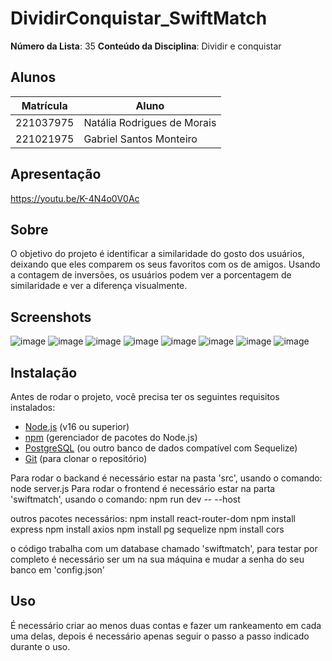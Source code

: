 # DividirConquistar_SwiftMatch


**Número da Lista**: 35
**Conteúdo da Disciplina**: Dividir e conquistar<br>

## Alunos
|Matrícula | Aluno |
| -- | -- |
| 221037975 |  Natália Rodrigues de Morais |
| 221021975 |  Gabriel Santos Monteiro|

## Apresentação
https://youtu.be/K-4N4o0V0Ac

## Sobre 
O objetivo do projeto é identificar a similaridade do gosto dos usuários, deixando que eles comparem os seus favoritos com os de amigos. Usando a contagem de inversões, os usuários podem ver a porcentagem de similaridade e ver a diferença visualmente.

## Screenshots
![image](https://github.com/user-attachments/assets/48a5020c-257c-41c5-b9d5-8d50b0d8372b)
![image](https://github.com/user-attachments/assets/2673e96e-9881-4cd7-9ded-67ec2db4f02d)
![image](https://github.com/user-attachments/assets/1cd23c9a-f122-4222-a6f8-f1157101457a)
![image](https://github.com/user-attachments/assets/63f2a4c8-a5ad-4d2a-83ba-deb33d2ca85a)
![image](https://github.com/user-attachments/assets/1d1c4bc7-e87a-4c08-ab90-680f44768db5)
![image](https://github.com/user-attachments/assets/4177aefd-f7e5-4afd-b084-90ca4243662d)
![image](https://github.com/user-attachments/assets/7c412e04-c654-4768-aa3c-cf637f5e2cb2)
![image](https://github.com/user-attachments/assets/5f0d7aac-992f-4c73-9985-238c1564e7bc)

## Instalação 
Antes de rodar o projeto, você precisa ter os seguintes requisitos instalados:

- [Node.js](https://nodejs.org/) (v16 ou superior)
- [npm](https://www.npmjs.com/) (gerenciador de pacotes do Node.js)
- [PostgreSQL](https://www.postgresql.org/) (ou outro banco de dados compatível com Sequelize)
- [Git](https://git-scm.com/) (para clonar o repositório)

Para rodar o backand é necessário estar na pasta 'src', usando o comando: node server.js
Para rodar o frontend é necessário estar na parta 'swiftmatch', usando o comando: npm run dev -- --host

outros pacotes necessários:
npm install react-router-dom
npm install express
npm install axios
npm install pg sequelize
npm install cors

o código trabalha com um database chamado 'swiftmatch', para testar por completo é necessário ser um na sua máquina e mudar a senha do seu banco em 'config.json'

## Uso
É necessário criar ao menos duas contas e fazer um rankeamento em cada uma delas, depois é necessário apenas seguir o passo a passo indicado durante o uso.

